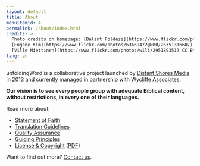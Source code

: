 ```yaml
---
layout: default
title: About
menuitemid: 4
permalink: /about/index.html
credits: >
  Photo credits on homepage: [Balint Földesi](https://www.flickr.com/photos/109187123@N04/11753707934/) CC BY,
  [Eugene Kim](https://www.flickr.com/photos/63669472@N00/2635131660/) CC BY,
  [Ville Miettinen](https://www.flickr.com/photos/wili/295189351) CC BY
lang: en
---
```


unfoldingWord is a collaborative project launched by [Distant Shores Media](http://distantshores.org/ "Distant Shores Media")
in 2013 and currently managed in partnership with [Wycliffe Associates](http://wycliffeassociates.org/ "Wycliffe Associates").

**Our vision is to see every people group with adequate Biblical content, without restrictions, in every one of their languages.**

Read more about:

- [Statement of Faith](https://unfoldingword.org/faith)
- [Translation Guidelines](https://unfoldingword.org/translation)
- [Quality Assurance](https://unfoldingword.org/quality)
- [Guiding Principles](https://unfoldingword.org/principles)
- [License & Copyright](https://unfoldingword.org/license) ([PDF](https://unfoldingword.org/wp-content/uploads/2014/07/unfoldingWord-Guidelines-License.pdf))

Want to find out more? [Contact us](https://unfoldingword.org/contact).
